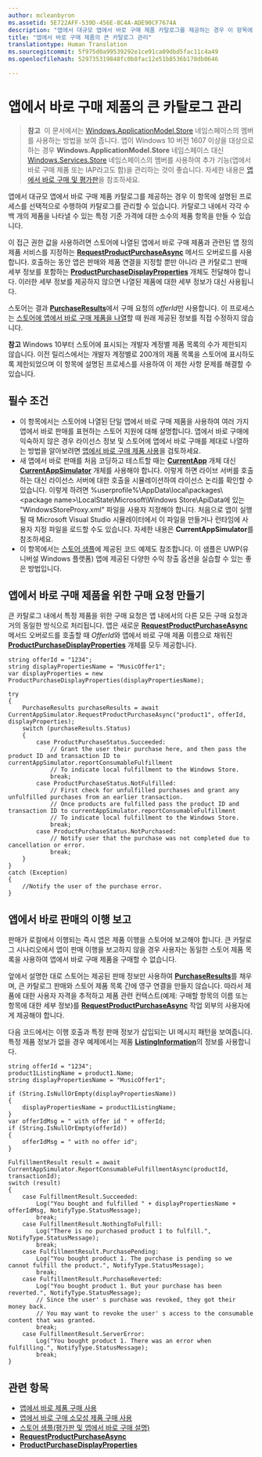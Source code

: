 ```yaml
---
author: mcleanbyron
ms.assetid: 5E722AFF-539D-456E-8C4A-ADE90CF7674A
description: "앱에서 대규모 앱에서 바로 구매 제품 카탈로그를 제공하는 경우 이 항목에 설명된 프로세스를 선택적으로 수행하여 카탈로그를 관리할 수 있습니다."
title: "앱에서 바로 구매 제품의 큰 카탈로그 관리"
translationtype: Human Translation
ms.sourcegitcommit: 5f975d0a99539292e1ce91ca09dbd5fac11c4a49
ms.openlocfilehash: 529735319848fc0b8fac12e51b8536b178db0646

---
```


# 앱에서 바로 구매 제품의 큰 카탈로그 관리




>**참고**&nbsp;&nbsp;이 문서에서는 [Windows.ApplicationModel.Store](https://msdn.microsoft.com/library/windows/apps/windows.applicationmodel.store.aspx) 네임스페이스의 멤버를 사용하는 방법을 보여 줍니다. 앱이 Windows 10 버전 1607 이상을 대상으로 하는 경우 **Windows.ApplicationModel.Store** 네임스페이스 대신 [Windows.Services.Store](https://msdn.microsoft.com/library/windows/apps/windows.services.store.aspx) 네임스페이스의 멤버를 사용하여 추가 기능(앱에서 바로 구매 제품 또는 IAP라고도 함)을 관리하는 것이 좋습니다. 자세한 내용은 [앱에서 바로 구매 및 평가판](in-app-purchases-and-trials.md)을 참조하세요.

앱에서 대규모 앱에서 바로 구매 제품 카탈로그를 제공하는 경우 이 항목에 설명된 프로세스를 선택적으로 수행하여 카탈로그를 관리할 수 있습니다. 카탈로그 내에서 각각 수백 개의 제품을 나타낼 수 있는 특정 기준 가격에 대한 소수의 제품 항목을 만들 수 있습니다.

이 접근 권한 값을 사용하려면 스토어에 나열된 앱에서 바로 구매 제품과 관련된 앱 정의 제품 서비스를 지정하는 [**RequestProductPurchaseAsync**](https://msdn.microsoft.com/library/windows/apps/dn263382) 메서드 오버로드를 사용합니다. 호출하는 동안 앱은 판매와 제품 연결을 지정할 뿐만 아니라 큰 카탈로그 판매 세부 정보를 포함하는 [**ProductPurchaseDisplayProperties**](https://msdn.microsoft.com/library/windows/apps/dn263384) 개체도 전달해야 합니다. 이러한 세부 정보를 제공하지 않으면 나열된 제품에 대한 세부 정보가 대신 사용됩니다.

스토어는 결과 [**PurchaseResults**](https://msdn.microsoft.com/library/windows/apps/dn263392)에서 구매 요청의 *offerId*만 사용합니다. 이 프로세스는 [스토어에 앱에서 바로 구매 제품을 나열](https://msdn.microsoft.com/library/windows/apps/mt148551)할 때 원래 제공된 정보를 직접 수정하지 않습니다.

**참고** Windows 10부터 스토어에 표시되는 개발자 계정별 제품 목록의 수가 제한되지 않습니다. 이전 릴리스에서는 개발자 계정별로 200개의 제품 목록을 스토어에 표시하도록 제한되었으며 이 항목에 설명된 프로세스를 사용하여 이 제한 사항 문제를 해결할 수 있습니다.

## 필수 조건

-   이 항목에서는 스토어에 나열된 단일 앱에서 바로 구매 제품을 사용하여 여러 가지 앱에서 바로 판매를 표현하는 스토어 지원에 대해 설명합니다. 앱에서 바로 구매에 익숙하지 않은 경우 라이선스 정보 및 스토어에 앱에서 바로 구매를 제대로 나열하는 방법을 알아보려면 [앱에서 바로 구매 제품 사용](enable-in-app-product-purchases.md)을 검토하세요.
-   새 앱에서 바로 판매를 처음 코딩하고 테스트할 때는 [**CurrentApp**](https://msdn.microsoft.com/library/windows/apps/hh779765) 개체 대신 [**CurrentAppSimulator**](https://msdn.microsoft.com/library/windows/apps/hh779766) 개체를 사용해야 합니다. 이렇게 하면 라이브 서버를 호출하는 대신 라이선스 서버에 대한 호출을 시뮬레이션하여 라이선스 논리를 확인할 수 있습니다. 이렇게 하려면 %userprofile%\\AppData\\local\\packages\\&lt;package name&gt;\\LocalState\\Microsoft\\Windows Store\\ApiData에 있는 "WindowsStoreProxy.xml" 파일을 사용자 지정해야 합니다. 처음으로 앱이 실행될 때 Microsoft Visual Studio 시뮬레이터에서 이 파일을 만들거나 런타임에 사용자 지정 파일을 로드할 수도 있습니다. 자세한 내용은 **CurrentAppSimulator**를 참조하세요.
-   이 항목에서는 [스토어 샘플](https://github.com/Microsoft/Windows-universal-samples/tree/win10-1507/Samples/Store)에 제공된 코드 예제도 참조합니다. 이 샘플은 UWP(유니버설 Windows 플랫폼) 앱에 제공된 다양한 수익 창출 옵션을 실습할 수 있는 좋은 방법입니다.

## 앱에서 바로 구매 제품을 위한 구매 요청 만들기

큰 카탈로그 내에서 특정 제품을 위한 구매 요청은 앱 내에서의 다른 모든 구매 요청과 거의 동일한 방식으로 처리됩니다. 앱은 새로운 [**RequestProductPurchaseAsync**](https://msdn.microsoft.com/library/windows/apps/dn263382) 메서드 오버로드를 호출할 때 *OfferId*와 앱에서 바로 구매 제품 이름으로 채워진 [**ProductPurchaseDisplayProperties**](https://msdn.microsoft.com/library/windows/apps/dn263390) 개체를 모두 제공합니다.

```CSharp
string offerId = "1234";
string displayPropertiesName = "MusicOffer1";
var displayProperties = new ProductPurchaseDisplayProperties(displayPropertiesName);

try
{
    PurchaseResults purchaseResults = await CurrentAppSimulator.RequestProductPurchaseAsync("product1", offerId, displayProperties);
    switch (purchaseResults.Status)
    {
        case ProductPurchaseStatus.Succeeded:
            // Grant the user their purchase here, and then pass the product ID and transaction ID to currentAppSimulator.reportConsumableFulfillment
            // To indicate local fulfillment to the Windows Store.
            break;
        case ProductPurchaseStatus.NotFulfilled:
            // First check for unfulfilled purchases and grant any unfulfilled purchases from an earlier transaction.
            // Once products are fulfilled pass the product ID and transaction ID to currentAppSimulator.reportConsumableFulfillment
            // To indicate local fulfillment to the Windows Store.
            break;
        case ProductPurchaseStatus.NotPurchased:
            // Notify user that the purchase was not completed due to cancellation or error.
            break;
    }
}
catch (Exception)
{
    //Notify the user of the purchase error.
}
```

## 앱에서 바로 판매의 이행 보고

판매가 로컬에서 이행되는 즉시 앱은 제품 이행을 스토어에 보고해야 합니다. 큰 카탈로그 시나리오에서 앱이 판매 이행을 보고하지 않을 경우 사용자는 동일한 스토어 제품 목록을 사용하여 앱에서 바로 구매 제품을 구매할 수 없습니다.

앞에서 설명한 대로 스토어는 제공된 판매 정보만 사용하여 [**PurchaseResults**](https://msdn.microsoft.com/library/windows/apps/dn263392)를 채우며, 큰 카탈로그 판매와 스토어 제품 목록 간에 영구 연결을 만들지 않습니다. 따라서 제품에 대한 사용자 자격을 추적하고 제품 관련 컨텍스트(예제: 구매할 항목의 이름 또는 항목에 대한 세부 정보)를 [**RequestProductPurchaseAsync**](https://msdn.microsoft.com/library/windows/apps/dn263382) 작업 외부의 사용자에게 제공해야 합니다.

다음 코드에서는 이행 호출과 특정 판매 정보가 삽입되는 UI 메시지 패턴을 보여줍니다. 특정 제품 정보가 없을 경우 예제에서는 제품 [**ListingInformation**](https://msdn.microsoft.com/library/windows/apps/br225163)의 정보를 사용합니다.

```CSharp
string offerId = "1234";
product1ListingName = product1.Name;
string displayPropertiesName = "MusicOffer1";

if (String.IsNullOrEmpty(displayPropertiesName))
{
    displayPropertiesName = product1ListingName;
}
var offerIdMsg = " with offer id " + offerId;
if (String.IsNullOrEmpty(offerId))
{
    offerIdMsg = " with no offer id";
}

FulfillmentResult result = await CurrentAppSimulator.ReportConsumableFulfillmentAsync(productId, transactionId);
switch (result)
{
    case FulfillmentResult.Succeeded:
        Log("You bought and fulfilled " + displayPropertiesName + offerIdMsg, NotifyType.StatusMessage);
        break;
    case FulfillmentResult.NothingToFulfill:
        Log("There is no purchased product 1 to fulfill.", NotifyType.StatusMessage);
        break;
    case FulfillmentResult.PurchasePending:
        Log("You bought product 1. The purchase is pending so we cannot fulfill the product.", NotifyType.StatusMessage);
        break;
    case FulfillmentResult.PurchaseReverted:
        Log("You bought product 1. But your purchase has been reverted.", NotifyType.StatusMessage);
        // Since the user' s purchase was revoked, they got their money back.
        // You may want to revoke the user' s access to the consumable content that was granted.
        break;
    case FulfillmentResult.ServerError:
        Log("You bought product 1. There was an error when fulfilling.", NotifyType.StatusMessage);
        break;
}
```

## 관련 항목

* [앱에서 바로 제품 구매 사용](enable-in-app-product-purchases.md)
* [앱에서 바로 구매 소모성 제품 구매 사용](enable-consumable-in-app-product-purchases.md)
* [스토어 샘플(평가판 및 앱에서 바로 구매 설명)](https://github.com/Microsoft/Windows-universal-samples/tree/win10-1507/Samples/Store)
* [**RequestProductPurchaseAsync**](https://msdn.microsoft.com/library/windows/apps/dn263382)
* [**ProductPurchaseDisplayProperties**](https://msdn.microsoft.com/library/windows/apps/dn263384)



<!--HONumber=Aug16_HO5-->


